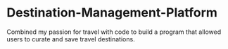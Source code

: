 # Destination-Management-Platform
Combined my passion for travel with code to build a program that allowed users to curate and save travel destinations. 
